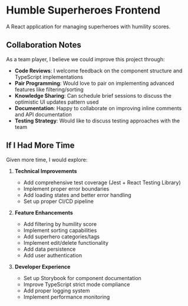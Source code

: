 # Humble Superheroes Frontend

A React application for managing superheroes with humility scores.

## Collaboration Notes

As a team player, I believe we could improve this project through:

- **Code Reviews**: I welcome feedback on the component structure and TypeScript implementations
- **Pair Programming**: Would love to pair on implementing advanced features like filtering/sorting
- **Knowledge Sharing**: Can schedule brief sessions to discuss the optimistic UI updates pattern used
- **Documentation**: Happy to collaborate on improving inline comments and API documentation
- **Testing Strategy**: Would like to discuss testing approaches with the team

## If I Had More Time

Given more time, I would explore:

1. **Technical Improvements**

   - Add comprehensive test coverage (Jest + React Testing Library)
   - Implement proper error boundaries
   - Add loading states and better error handling
   - Set up proper CI/CD pipeline

2. **Feature Enhancements**

   - Add filtering by humility score
   - Implement sorting capabilities
   - Add superhero categories/tags
   - Implement edit/delete functionality
   - Add data persistence
   - Add user authentication

3. **Developer Experience**
   - Set up Storybook for component documentation
   - Improve TypeScript strict mode compliance
   - Add proper logging system
   - Implement performance monitoring
